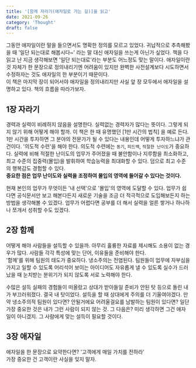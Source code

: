 ```yaml
---
title: '[함께 자라기(애자일로 가는 길)]을 읽고'
date: 2021-09-26
category: 'Thought'
draft: false
---
```


그동안 애자일이란 말을 들으면서도 명확한 정의를 모르고 있었다. 귀납적으로 추측해봤을 때 '일단 되는대로 해봅시다~' 라는 말 대신 애자일을 쓰는게 아닌가 싶었다. 책을 다 읽고 난 지금 생각해보면 '일단 되는대로'라는 부분도 어느정도 맞는 말이다. 애자일이란 것 자체가 한 문장으로 정의내리기엔 어려움이 있지만 완벽한 사전설계보다 시도하면서 수정하자는 것도 애자일의 한 부분이기 때문이다.  
이 책은 마지막 장이 되어서야 애자일을 정의내리지만 사실 앞 장 모두에서 애자일을 설명하고 있다. 책의 흐름을 따라가보자.

## 1장 자라기

경력과 실력이 비례하지 않음을 설명한다. 실력없는 경력자가 많다는 뜻이다. 그렇게 되지 않기 위해 어떻게 해야 할까. 이 책은 한 때 유명했던 [1만 시간의 법칙] 을 예로 든다. 1만 시간을 투자하면 그 분야의 전문가가 될 수 있다는 내용인데 어떻게 투자하느냐가 관건이다. '의도적 수련'을 해야 한다. 의도적 수련에는 `동기`, `피드백`, `적절한 난이도`가 중요하다. 실력에 비해 적절한 난이도의 업무가 주어졌을 때 불안함이나 지루함을 최소화하고, 최고 수준의 집중력(몰입)을 발휘하여 학습능력을 최대화할 수 있다. 덤으로 최고 수준의 행복감도 경험할 수 있다.  
**중요한 점은 업무 난이도와 실력을 조정하여 몰입의 영역에 들어갈 수 있다는 것이다.**

현재 본인의 업무가 무엇이든 '내 선택'으로 '몰입'의 영역에 도달할 수 있다. 업무가 쉽다면 공식문서만 보고 해본다든지 새로운 기술을 조금 더 적극적으로 도입해보든지 하는 방법을 생각해볼 수 있겠다. 업무가 어렵다면 공부를 더 해서 실력을 얼른 쌓거나 하나하나 쪼개서 성취할 수도 있겠다.

## 2장 함께

어떻게 해야 사람들을 설득할 수 있을까. 아무리 훌륭한 자료를 제시해도 소용이 없는 경우가 많다. 사람들 각각 특성에 맞는 단어, 이유들을 준비해야 한다.  
'함께'를 위해 팀원의 태도가 중요하다. 냉소주의는 전염된다. 팀원들이 업무에 자부심을 가지고 일할 수 있도록 어리석어 보이는 아이디어도 자유롭게 낼 수 있도록 실수가 드러났을 때 눈치받는 분위기가 되지 않도록 서로 노력해야 한다.

수많은 설득 실패의 경험들이 떠올랐고 상대가 받아들일 준비가 안된 탓 등으로 돌린 내가 부끄러워졌다. 결국 내 탓이었다. 설득을 할 때 상대에게 주의를 더 기울여야겠다. 만약 냉소주의적 팀원이 있다면? 안될거에요 어려울걸요를 남발하는 팀원이 있다면? 일단 가장 중요한 것은 내가 그런 사람이 되지 않는 것. 그 다음은? 미리 생각하면 그건 애자일이 아니겠지. 그 사람에게 맞는 설득이 필요할 것이다.

## 3장 애자일

애자일을 한 문장으로 요약한다면? '고객에게 매일 가치를 전하라'  
가장 중요한 건 고객이란 사실을 잊지 말자.

